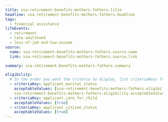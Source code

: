 ```yaml
---
title: ssa-retirement-benefits-mothers-fathers.title
headline: ssa-retirement-benefits-mothers-fathers.headline
tags:
  - financial assistance
lifeEvents:
  - retirement
  - late-adulthood
  - loss-of-job-and-low-income
source:
  name: ssa-retirement-benefits-mothers-fathers.source.name
  link: ssa-retirement-benefits-mothers-fathers.source.link

summary: ssa-retirement-benefits-mothers-fathers.summary

eligibility:
  # In the order you want the criteria to display, list criteriaKeys from the csv here, each followed by a comma-separated list of which values indicate eligibility for that criteria. Wrap individual values in quotes if they have inner commas.
  - criteriaKey: applicant_marital_status
    acceptableValues: [ssa-retirement-benefits-mothers-fathers.eligibility.acceptableValues, 
    ssa-retirement-benefits-mothers-fathers.eligibility.acceptableValues1]
  - criteriaKey: applicant_care_for_child
    acceptableValues: [true]
  - criteriaKey: applicant_citizen_status
    acceptableValues: [true]
---
```

